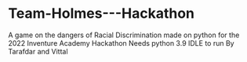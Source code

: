# Team-Holmes---Hackathon
A game on the dangers of Racial Discrimination made on python for the 2022 Inventure Academy Hackathon
Needs python 3.9 IDLE to run
By Tarafdar and Vittal
